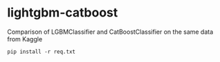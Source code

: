 # lightgbm-catboost
Comparison of LGBMClassifier and CatBoostClassifier on the same data from Kaggle

`pip install -r req.txt`
